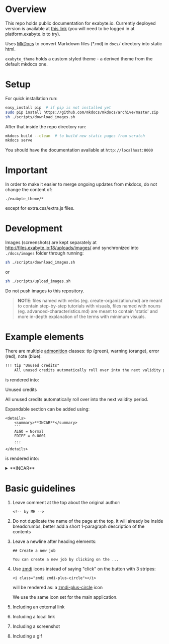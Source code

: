 # Overview

This repo holds public documentation for exabyte.io. Currently deployed version is available at [this link](http://docs.exabyte.io) (you will need to be logged in at platform.exabyte.io to try).

Uses [MkDocs](http://www.mkdocs.org/#getting-started) to convert Markdown files (*.md) in `docs/` directory into static html.

`exabyte_theme` holds a custom styled theme - a derived theme from the default mkdocs one.

# Setup

For quick installation run:

```bash
easy_install pip  # if pip is not installed yet
sudo pip install https://github.com/mkdocs/mkdocs/archive/master.zip
sh ./scripts/download_images.sh
```

After that inside the repo directory run:

```bash
mkdocs build --clean  # to build new static pages from scratch
mkdocs serve
```

You should have the documentation available at `http://localhost:8000`

# Important

In order to make it easier to merge ongoing updates from mkdocs, do not change the content of:

    ./exabyte_theme/*

except for extra.css/extra.js files.

# Development

Images (screenshots) are kept separately at http://files.exabyte.io:18/uploads/images/ and synchronized into `./docs/images` folder through running:

```bash
sh ./scripts/download_images.sh
```

or

```bash
sh ./scripts/upload_images.sh
```

Do not push images to this repository.

> **NOTE**: files named with verbs (eg. create-organization.md) are meant to contain step-by-step tutorials with visuals, files named with nouns (eg. advanced-characteristics.md) are meant to contain 'static' and more in-depth explanation of the terms with minimum visuals.

# Example elements

There are multiple [admonition](https://pythonhosted.org/Markdown/extensions/admonition.html) classes: tip (green), warning (orange), error (red), note (blue):

```txt
!!! tip "Unused credits"
    All unused credits automatically roll over into the next validity period.
```

is rendered into:

<div class="tip">
    <p class="first admonition-title">Unused credits</p>
    <p class="last">All unused credits automatically roll over into the next validity period.</p>
</div>

Expandable section can be added using:

```
<details>
    <summary>**INCAR**</summary>
    ```
    ALGO = Normal
    EDIFF = 0.0001
    ...
    ```
</details>
```

is rendered into:

<details>
    <summary>**INCAR**</summary>
    ```
    ALGO = Normal
    EDIFF = 0.0001
    ...
    ```
</details>

# Basic guidelines

1. Leave comment at the top about the original author:
    ```
    <!-- by MH -->
    ```

2. Do not duplicate the name of the page at the top, it will already be inside breadcrumbs, better add a short 1-paragraph description of the contents

3. Leave a newline after heading elements:
    ```
    ## Create a new job

    You can create a new job by clicking on the ...
    ```

4. Use [zmdi](http://zavoloklom.github.io/material-design-iconic-font/cheatsheet.html) icons instead of saying "click" on the button with 3 stripes:

    ```
    <i class="zmdi zmdi-plus-circle"></i>
    ```

    will be rendered as: a [zmdi-plus-circle](http://zavoloklom.github.io/material-design-iconic-font/cheatsheet.html) icon

    We use the same icon set for the main application.

5. Including an external link
6. Including a local link
7. Including a screenshot
8. Including a gif
